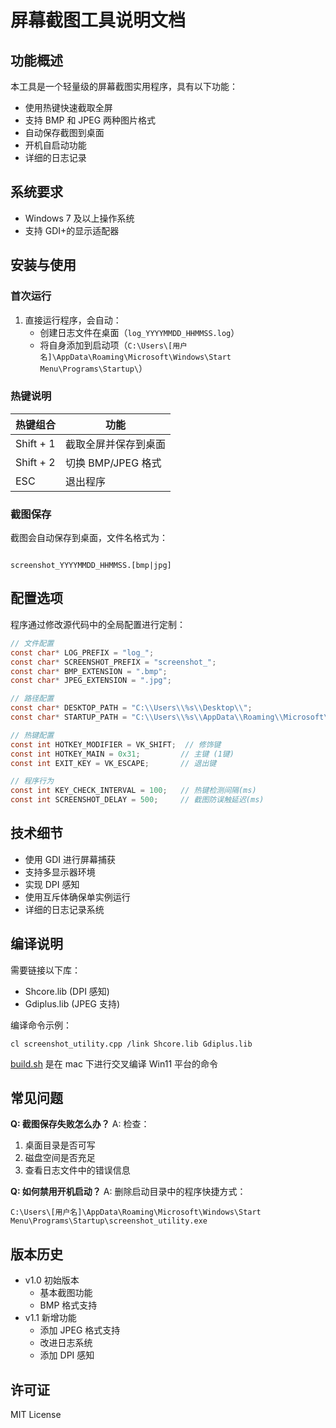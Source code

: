 # 屏幕截图工具说明文档

## 功能概述

本工具是一个轻量级的屏幕截图实用程序，具有以下功能：

- 使用热键快速截取全屏
- 支持 BMP 和 JPEG 两种图片格式
- 自动保存截图到桌面
- 开机自启动功能
- 详细的日志记录

## 系统要求

- Windows 7 及以上操作系统
- 支持 GDI+的显示适配器

## 安装与使用

### 首次运行

1. 直接运行程序，会自动：
   - 创建日志文件在桌面（`log_YYYYMMDD_HHMMSS.log`）
   - 将自身添加到启动项（`C:\Users\[用户名]\AppData\Roaming\Microsoft\Windows\Start Menu\Programs\Startup\`）

### 热键说明

| 热键组合  | 功能                 |
| --------- | -------------------- |
| Shift + 1 | 截取全屏并保存到桌面 |
| Shift + 2 | 切换 BMP/JPEG 格式   |
| ESC       | 退出程序             |

### 截图保存

截图会自动保存到桌面，文件名格式为：

```

screenshot_YYYYMMDD_HHMMSS.[bmp|jpg]

```

## 配置选项

程序通过修改源代码中的全局配置进行定制：

```c
// 文件配置
const char* LOG_PREFIX = "log_";
const char* SCREENSHOT_PREFIX = "screenshot_";
const char* BMP_EXTENSION = ".bmp";
const char* JPEG_EXTENSION = ".jpg";

// 路径配置
const char* DESKTOP_PATH = "C:\\Users\\%s\\Desktop\\";
const char* STARTUP_PATH = "C:\\Users\\%s\\AppData\\Roaming\\Microsoft\\Windows\\Start Menu\\Programs\\Startup\\";

// 热键配置
const int HOTKEY_MODIFIER = VK_SHIFT;  // 修饰键
const int HOTKEY_MAIN = 0x31;         // 主键 (1键)
const int EXIT_KEY = VK_ESCAPE;       // 退出键

// 程序行为
const int KEY_CHECK_INTERVAL = 100;   // 热键检测间隔(ms)
const int SCREENSHOT_DELAY = 500;     // 截图防误触延迟(ms)
```

## 技术细节

- 使用 GDI 进行屏幕捕获
- 支持多显示器环境
- 实现 DPI 感知
- 使用互斥体确保单实例运行
- 详细的日志记录系统

## 编译说明

需要链接以下库：

- Shcore.lib (DPI 感知)
- Gdiplus.lib (JPEG 支持)

编译命令示例：

```
cl screenshot_utility.cpp /link Shcore.lib Gdiplus.lib
```

[build.sh](build.sh) 是在 mac 下进行交叉编译 Win11 平台的命令

## 常见问题

**Q: 截图保存失败怎么办？**
A: 检查：

1. 桌面目录是否可写
2. 磁盘空间是否充足
3. 查看日志文件中的错误信息

**Q: 如何禁用开机启动？**
A: 删除启动目录中的程序快捷方式：

```
C:\Users\[用户名]\AppData\Roaming\Microsoft\Windows\Start Menu\Programs\Startup\screenshot_utility.exe
```

## 版本历史

- v1.0 初始版本
  - 基本截图功能
  - BMP 格式支持
- v1.1 新增功能
  - 添加 JPEG 格式支持
  - 改进日志系统
  - 添加 DPI 感知

## 许可证

MIT License
